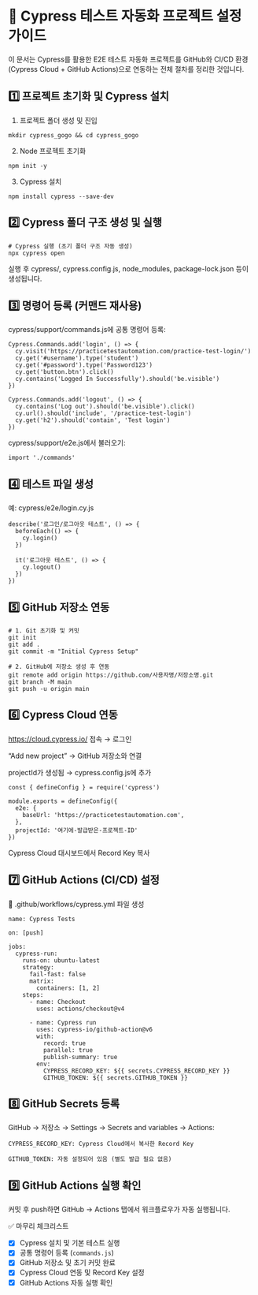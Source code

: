 # 🚀 Cypress 테스트 자동화 프로젝트 설정 가이드
이 문서는 Cypress를 활용한 E2E 테스트 자동화 프로젝트를 GitHub와 CI/CD 환경(Cypress Cloud + GitHub Actions)으로 연동하는 전체 절차를 정리한 것입니다.

## 1️⃣ 프로젝트 초기화 및 Cypress 설치

1. 프로젝트 폴더 생성 및 진입
```
mkdir cypress_gogo && cd cypress_gogo
```
2. Node 프로젝트 초기화
```
npm init -y
```
3. Cypress 설치
```
npm install cypress --save-dev
```

## 2️⃣ Cypress 폴더 구조 생성 및 실행
```
# Cypress 실행 (초기 폴더 구조 자동 생성)
npx cypress open
```
실행 후 cypress/, cypress.config.js, node_modules, package-lock.json 등이 생성됩니다.

## 3️⃣ 명령어 등록 (커맨드 재사용)
cypress/support/commands.js에 공통 명령어 등록:
```
Cypress.Commands.add('login', () => {
  cy.visit('https://practicetestautomation.com/practice-test-login/')
  cy.get('#username').type('student')
  cy.get('#password').type('Password123')
  cy.get('button.btn').click()
  cy.contains('Logged In Successfully').should('be.visible')
})

Cypress.Commands.add('logout', () => {
  cy.contains('Log out').should('be.visible').click()
  cy.url().should('include', '/practice-test-login')
  cy.get('h2').should('contain', 'Test login')
})
```
cypress/support/e2e.js에서 불러오기:
```
import './commands'
```

## 4️⃣ 테스트 파일 생성
예: cypress/e2e/login.cy.js

```
describe('로그인/로그아웃 테스트', () => {
  beforeEach(() => {
    cy.login()
  })

  it('로그아웃 테스트', () => {
    cy.logout()
  })
})
```

## 5️⃣ GitHub 저장소 연동
```
# 1. Git 초기화 및 커밋
git init
git add .
git commit -m "Initial Cypress Setup"

# 2. GitHub에 저장소 생성 후 연동
git remote add origin https://github.com/사용자명/저장소명.git
git branch -M main
git push -u origin main
```

## 6️⃣ Cypress Cloud 연동
https://cloud.cypress.io/ 접속 → 로그인

“Add new project” → GitHub 저장소와 연결

projectId가 생성됨 → cypress.config.js에 추가
```
const { defineConfig } = require('cypress')

module.exports = defineConfig({
  e2e: {
    baseUrl: 'https://practicetestautomation.com',
  },
  projectId: '여기에-발급받은-프로젝트-ID'
})
```
Cypress Cloud 대시보드에서 Record Key 복사

## 7️⃣ GitHub Actions (CI/CD) 설정
📁 .github/workflows/cypress.yml 파일 생성
```
name: Cypress Tests

on: [push]

jobs:
  cypress-run:
    runs-on: ubuntu-latest
    strategy:
      fail-fast: false
      matrix:
        containers: [1, 2]
    steps:
      - name: Checkout
        uses: actions/checkout@v4

      - name: Cypress run
        uses: cypress-io/github-action@v6
        with:
          record: true
          parallel: true
          publish-summary: true
        env:
          CYPRESS_RECORD_KEY: ${{ secrets.CYPRESS_RECORD_KEY }}
          GITHUB_TOKEN: ${{ secrets.GITHUB_TOKEN }}
```

## 8️⃣ GitHub Secrets 등록
GitHub → 저장소 → Settings → Secrets and variables → Actions:
```
CYPRESS_RECORD_KEY: Cypress Cloud에서 복사한 Record Key

GITHUB_TOKEN: 자동 설정되어 있음 (별도 발급 필요 없음)
```

## 9️⃣ GitHub Actions 실행 확인
커밋 후 push하면 GitHub → Actions 탭에서 워크플로우가 자동 실행됩니다.

✅ 마무리 체크리스트
- [x] Cypress 설치 및 기본 테스트 실행
- [x] 공통 명령어 등록 (`commands.js`)
- [x] GitHub 저장소 및 초기 커밋 완료
- [x] Cypress Cloud 연동 및 Record Key 설정
- [x] GitHub Actions 자동 실행 확인

